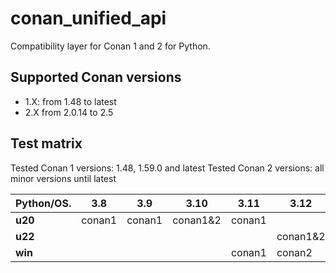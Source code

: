 # conan_unified_api
Compatibility layer for Conan 1 and 2 for Python.


## Supported Conan versions
 
* 1.X: from 1.48 to latest
* 2.X from 2.0.14 to 2.5

## Test matrix

Tested Conan 1 versions: 1.48, 1.59.0 and latest
Tested Conan 2 versions: all minor versions until latest

 **Python/OS.** | **3.8** | **3.9** | **3.10** | **3.11** | **3.12** 
----------------|---------|---------|----------|----------|----------
 **u20**        | conan1  |conan1   |conan1&2  |conan1    |          
 **u22**        |         |         |          |          |conan1&2
 **win**        |         |         |          |conan1    |conan2
